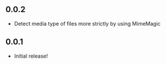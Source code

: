0.0.2
-----

* Detect media type of files more strictly by using MimeMagic

0.0.1
------

* Initial release!
